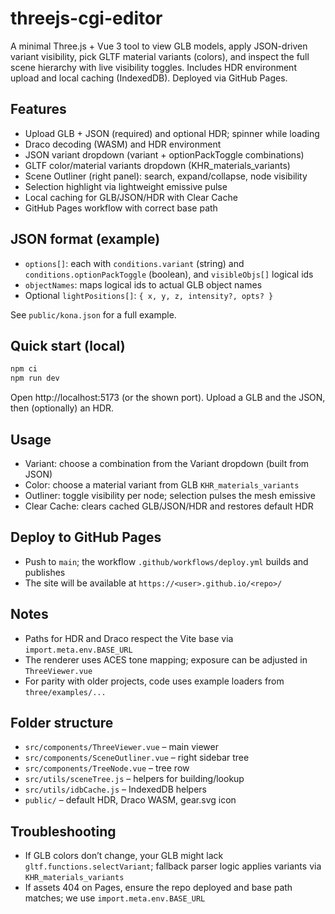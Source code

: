 # threejs-cgi-editor

A minimal Three.js + Vue 3 tool to view GLB models, apply JSON-driven variant visibility, pick GLTF material variants (colors), and inspect the full scene hierarchy with live visibility toggles. Includes HDR environment upload and local caching (IndexedDB). Deployed via GitHub Pages.

## Features
- Upload GLB + JSON (required) and optional HDR; spinner while loading
- Draco decoding (WASM) and HDR environment
- JSON variant dropdown (variant + optionPackToggle combinations)
- GLTF color/material variants dropdown (KHR_materials_variants)
- Scene Outliner (right panel): search, expand/collapse, node visibility
- Selection highlight via lightweight emissive pulse
- Local caching for GLB/JSON/HDR with Clear Cache
- GitHub Pages workflow with correct base path

## JSON format (example)
- `options[]`: each with `conditions.variant` (string) and `conditions.optionPackToggle` (boolean), and `visibleObjs[]` logical ids
- `objectNames`: maps logical ids to actual GLB object names
- Optional `lightPositions[]`: `{ x, y, z, intensity?, opts? }`

See `public/kona.json` for a full example.

## Quick start (local)
```bash
npm ci
npm run dev
```
Open http://localhost:5173 (or the shown port). Upload a GLB and the JSON, then (optionally) an HDR.

## Usage
- Variant: choose a combination from the Variant dropdown (built from JSON)
- Color: choose a material variant from GLB `KHR_materials_variants`
- Outliner: toggle visibility per node; selection pulses the mesh emissive
- Clear Cache: clears cached GLB/JSON/HDR and restores default HDR

## Deploy to GitHub Pages
- Push to `main`; the workflow `.github/workflows/deploy.yml` builds and publishes
- The site will be available at `https://<user>.github.io/<repo>/`

## Notes
- Paths for HDR and Draco respect the Vite base via `import.meta.env.BASE_URL`
- The renderer uses ACES tone mapping; exposure can be adjusted in `ThreeViewer.vue`
- For parity with older projects, code uses example loaders from `three/examples/...`

## Folder structure
- `src/components/ThreeViewer.vue` – main viewer
- `src/components/SceneOutliner.vue` – right sidebar tree
- `src/components/TreeNode.vue` – tree row
- `src/utils/sceneTree.js` – helpers for building/lookup
- `src/utils/idbCache.js` – IndexedDB helpers
- `public/` – default HDR, Draco WASM, gear.svg icon

## Troubleshooting
- If GLB colors don’t change, your GLB might lack `gltf.functions.selectVariant`; fallback parser logic applies variants via `KHR_materials_variants`
- If assets 404 on Pages, ensure the repo deployed and base path matches; we use `import.meta.env.BASE_URL`
